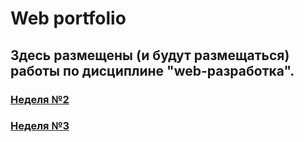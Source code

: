 # Web portfolio

## Здесь размещены (и будут размещаться) работы по дисциплине "web-разработка".

### [Неделя №2](https://github.com/a6pekosqaa/Web/tree/master/Week_2)

### [Неделя №3](https://github.com/a6pekosqaa/Web/tree/master/Week_3)
